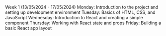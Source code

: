 
Week 1 (13/05/2024 - 17/05/2024)
Monday: Introduction to the project and setting up development environment
Tuesday: Basics of HTML, CSS, and JavaScript
Wednesday: Introduction to React and creating a simple component
Thursday: Working with React state and props
Friday: Building a basic React app layout
